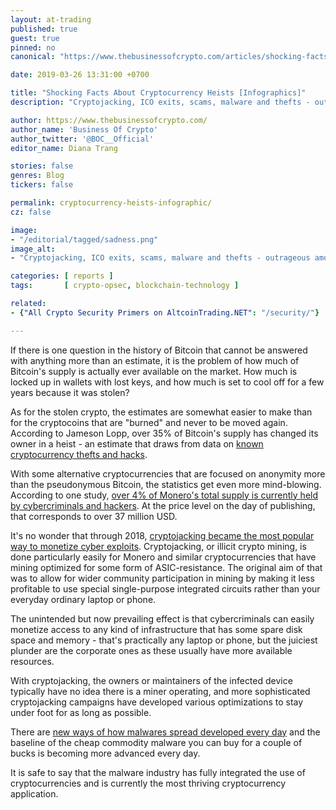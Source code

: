```yaml
---
layout: at-trading
published: true
guest: true
pinned: no
canonical: "https://www.thebusinessofcrypto.com/articles/shocking-facts-about-cryptocurrency-heists-infographics"

date: 2019-03-26 13:31:00 +0700

title: "Shocking Facts About Cryptocurrency Heists [Infographics]"
description: "Cryptojacking, ICO exits, scams, malware and thefts - outrageous amounts of cryptos have changed hands through illicit activity."

author: https://www.thebusinessofcrypto.com/
author_name: 'Business Of Crypto'
author_twitter: '@BOC__Official'
editor_name: Diana Trang

stories: false
genres: Blog
tickers: false

permalink: cryptocurrency-heists-infographic/
cz: false

image:
- "/editorial/tagged/sadness.png"
image_alt:
- "Cryptojacking, ICO exits, scams, malware and thefts - outrageous amounts of cryptos have changed hands through illicit activity."

categories: [ reports ]
tags:       [ crypto-opsec, blockchain-technology ]

related:
- {"All Crypto Security Primers on AltcoinTrading.NET": "/security/"}

---
```


If there is one question in the history of Bitcoin that cannot be answered with anything more than an estimate, it is the problem of how much of Bitcoin's supply is actually ever available on the market. How much is locked up in wallets with lost keys, and how much is set to cool off for a few years because it was stolen?

As for the stolen crypto, the estimates are somewhat easier to make than for the cryptocoins that are "burned" and never to be moved again. According to Jameson Lopp, over 35% of Bitcoin's supply has changed its owner in a heist - an estimate that draws from data on [known cryptocurrency thefts and hacks](https://www.thebusinessofcrypto.com/articles/infographic-blockchain-hacks-2018/).

With some alternative cryptocurrencies that are focused on anonymity more than the pseudonymous Bitcoin, the statistics get even more mind-blowing. According to one study, [over 4% of Monero's total supply is currently held by cybercriminals and hackers](https://www.bleepingcomputer.com/news/security/criminals-grabbed-at-least-43-percent-of-all-monero-coins-on-the-market/). At the price level on the day of publishing, that corresponds to over 37 million USD.

It's no wonder that through 2018, [cryptojacking became the most popular way to monetize cyber exploits](https://www.thebusinessofcrypto.com/articles/cryptojacking-economic-warfare). Cryptojacking, or illicit crypto mining, is done particularly easily for Monero and similar cryptocurrencies that have mining optimized for some form of ASIC-resistance. The original aim of that was to allow for wider community participation in mining by making it less profitable to use special single-purpose integrated circuits rather than your everyday ordinary laptop or phone.

The unintended but now prevailing effect is that cybercriminals can easily monetize access to any kind of infrastructure that has some spare disk space and memory - that's practically any laptop or phone, but the juiciest plunder are the corporate ones as these usually have more available resources.

With cryptojacking, the owners or maintainers of the infected device typically have no idea there is a miner operating, and more sophisticated cryptojacking campaigns have developed various optimizations to stay under foot for as long as possible.  

There are [new ways of how malwares spread developed every day](https://www.thebusinessofcrypto.com/articles/twitter-memes-new-very-safely-looking-way-of-infecting-your-devices/) and the baseline of the cheap commodity malware you can buy for a couple of bucks is becoming more advanced every day.

It is safe to say that the malware industry has fully integrated the use of cryptocurrencies and is currently the most thriving cryptocurrency application.


<figure class="thumb"><a rel="nofollow" href="https://icopulse.com/blog/mind-blowing-facts-about-cryptocurrency-thefts/"><amp-img itemprop="image" src="https://images.ctfassets.net/xwo28v1qbyr0/5AEqH59p2e2NJtivkpTB22/93b6c65a6b21d679c45eab1aaa8fdbb2/bitcoin.png" alt="Altcoin Trading Blog" layout="responsive" data-original-width="800px" data-original-height="7967px" width="800px" height="7967px"></amp-img></a></figure>
